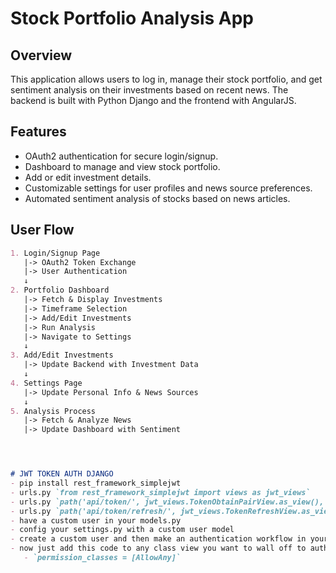 # Stock Portfolio Analysis App

## Overview
This application allows users to log in, manage their stock portfolio, and get sentiment analysis on their investments based on recent news. The backend is built with Python Django and the frontend with AngularJS.

## Features
- OAuth2 authentication for secure login/signup.
- Dashboard to manage and view stock portfolio.
- Add or edit investment details.
- Customizable settings for user profiles and news source preferences.
- Automated sentiment analysis of stocks based on news articles.

## User Flow
```markdown
1. Login/Signup Page
   |-> OAuth2 Token Exchange
   |-> User Authentication
   ↓
2. Portfolio Dashboard
   |-> Fetch & Display Investments
   |-> Timeframe Selection
   |-> Add/Edit Investments
   |-> Run Analysis
   |-> Navigate to Settings
   ↓
3. Add/Edit Investments
   |-> Update Backend with Investment Data
   ↓
4. Settings Page
   |-> Update Personal Info & News Sources
   ↓
5. Analysis Process
   |-> Fetch & Analyze News
   |-> Update Dashboard with Sentiment




# JWT TOKEN AUTH DJANGO
- pip install rest_framework_simplejwt 
- urls.py `from rest_framework_simplejwt import views as jwt_views`
- urls.py `path('api/token/', jwt_views.TokenObtainPairView.as_view(), name='token_obtain_pair'),`
- urls.py `path('api/token/refresh/', jwt_views.TokenRefreshView.as_view(), name='token_refresh')`
- have a custom user in your models.py
- config your settings.py with a custom user model
- create a custom user and then make an authentication workflow in your front end to request the `api/token` endpoints
- now just add this code to any class view you want to wall off to authenticated users 
   - `permission_classes = [AllowAny]`